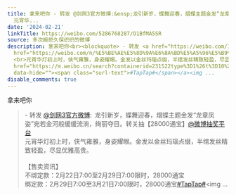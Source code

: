 ```yaml
---
title: 拿来吧你 - 转发 @剑网3官方微博:&ensp;龙引新岁，蝶舞迎春，熠蝶主题金发“龙章凤姿”宛若金河般缓缓流淌，绚丽夺目。转关抽【28000通宝】@微博抽奖平台
  元宵华...
date: '2024-02-21'
linkTitle: https://weibo.com/5286768287/O1BfMA5SR
source: 多次婉拒久保织织的微博
description: 拿来吧你<br><blockquote> - 转发 <a href="https://weibo.com/1761587065" target="_blank">@剑网3官方微博</a>: 龙引新岁，蝶舞迎春，熠蝶主题金发“龙章凤姿”宛若金河般缓缓流淌，绚丽夺目。转关抽【28000通宝】<a
  href="https://weibo.com/n/%E5%BE%AE%E5%8D%9A%E6%8A%BD%E5%A5%96%E5%B9%B3%E5%8F%B0">@微博抽奖平台</a>
  <br>元宵华灯初上时，侠气雍雅，身姿耀眼。金发以金丝玛瑙点缀，半绾发丝精致轻盈，尽显优雅高贵。<br><br>【售卖资讯】<br>不绑定款：2月22日7:00至2月29日7:00限时，28000通宝<br>绑定款：2月29日7:00至3月21日7:00限时，28000通宝<a
  href="https://m.weibo.cn/search?containerid=231522type%3D1%26t%3D10%26q%3D%23TapTap%23"
  data-hide=""><span class="surl-text">#TapTap#</span></a><img ...
disable_comments: true
---
```

拿来吧你<br><blockquote> - 转发 <a href="https://weibo.com/1761587065" target="_blank">@剑网3官方微博</a>: 龙引新岁，蝶舞迎春，熠蝶主题金发“龙章凤姿”宛若金河般缓缓流淌，绚丽夺目。转关抽【28000通宝】<a href="https://weibo.com/n/%E5%BE%AE%E5%8D%9A%E6%8A%BD%E5%A5%96%E5%B9%B3%E5%8F%B0">@微博抽奖平台</a> <br>元宵华灯初上时，侠气雍雅，身姿耀眼。金发以金丝玛瑙点缀，半绾发丝精致轻盈，尽显优雅高贵。<br><br>【售卖资讯】<br>不绑定款：2月22日7:00至2月29日7:00限时，28000通宝<br>绑定款：2月29日7:00至3月21日7:00限时，28000通宝<a href="https://m.weibo.cn/search?containerid=231522type%3D1%26t%3D10%26q%3D%23TapTap%23" data-hide=""><span class="surl-text">#TapTap#</span></a><img ...